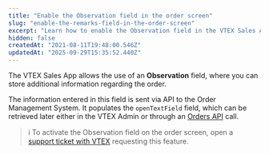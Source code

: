 ```yaml
---
title: "Enable the Observation field in the order screen"
slug: "enable-the-remarks-field-in-the-order-screen"
excerpt: "Learn how to enable the Observation field in the VTEX Sales App order screen to capture additional order information."
hidden: false
createdAt: "2021-08-11T19:48:00.546Z"
updatedAt: "2025-09-29T15:35:52.440Z"
---
```


The VTEX Sales App allows the use of an **Observation** field, where you can store additional information regarding the order.

The information entered in this field is sent via API to the Order Management System. It populates the `openTextField` field, which can be retrieved later either in the VTEX Admin or through an [Orders API](https://developers.vtex.com/docs/api-reference/orders-api) call.

>ℹ️ To activate the Observation field on the order screen, open a [support ticket with VTEX](https://help.vtex.com/en/support) requesting this feature.
